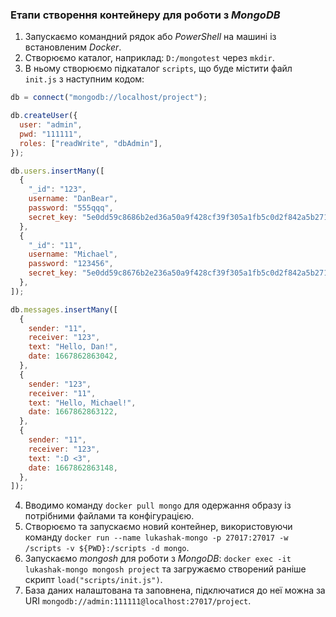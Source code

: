 ### Етапи створення контейнеру для роботи з _MongoDB_

1. Запускаємо командний рядок або _PowerShell_ на машині із встановленим _Docker_.
2. Створюємо каталог, наприклад: `D:/mongotest` через `mkdir`.
3. В ньому створюємо підкаталог `scripts`, що буде містити файл `init.js` з наступним кодом:

```js
db = connect("mongodb://localhost/project");

db.createUser({
  user: "admin",
  pwd: "111111",
  roles: ["readWrite", "dbAdmin"],
});

db.users.insertMany([
  {
    "_id": "123",
    username: "DanBear",
    password: "555qqq",
    secret_key: "5e0dd59c8686b2ed36a50a9f428cf39f305a1fb5c0d2f842a5b2716bae9e0004",
  },
  {
    "_id": "11",
    username: "Michael",
    password: "123456",
    secret_key: "5e0dd59c8676b2e236a50a9f428cf39f305a1fb5c0d2f842a5b2716bae9e0004",
  },
]);

db.messages.insertMany([
  {
    sender: "11",
    receiver: "123",
    text: "Hello, Dan!",
    date: 1667862863042,
  },
  {
    sender: "123",
    receiver: "11",
    text: "Hello, Michael!",
    date: 1667862863122,
  },
  {
    sender: "11",
    receiver: "123",
    text: ":D <3",
    date: 1667862863148,
  },
]);
```

4. Вводимо команду `docker pull mongo` для одержання образу із потрібними файлами та конфігурацією.
5. Створюємо та запускаємо новий контейнер, використовуючи команду `docker run --name lukashak-mongo -p 27017:27017 -w /scripts -v ${PWD}:/scripts -d mongo`.
6. Запускаємо _mongosh_ для роботи з _MongoDB_: `docker exec -it lukashak-mongo mongosh project` та загружаємо створений раніше скрипт `load("scripts/init.js")`.
7. База даних налаштована та заповнена, підключатися до неї можна за URI `mongodb://admin:111111@localhost:27017/project`.
